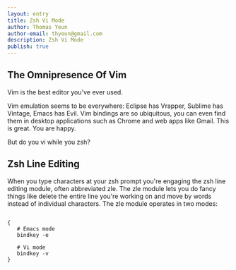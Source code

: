 ```yaml
---
layout: entry
title: Zsh Vi Mode
author: Thomas Yeun
author-email: thyeun@gmail.com
description: Zsh Vi Mode 
publish: true
---
```



## The Omnipresence Of Vim

Vim is the best editor you've ever used.

Vim emulation seems to be everywhere: Eclipse has Vrapper, Sublime has Vintage, Emacs has Evil. Vim bindings are so ubiquitous, you can even find them in desktop applications such as Chrome and web apps like Gmail. This is great. You are happy.

But do you vi while you zsh?

## Zsh Line Editing

When you type characters at your zsh prompt you're engaging the zsh line editing module, often abbreviated zle. The zle module lets you do fancy things like delete the entire line you're working on and move by words instead of individual characters. The zle module operates in two modes:

<pre><code>
{
   # Emacs mode
   bindkey -e

   # Vi mode
   bindkey -v
}</code></pre>